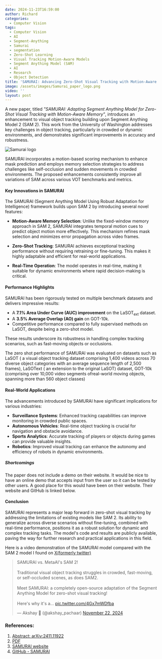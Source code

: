 ```yaml
---
date: 2024-11-23T16:59:00
author: Richard
categories:
  - Computer Vision
tags:
  - Computer Vision
  - AI
  - Segment-Anything
  - Samurai
  - segmentation
  - Zero-Shot Learning
  - Visual Tracking Motion-Aware Models
  - Segment Anything Model (SAM)
  - AI
  - Research
  - Object Detection
title: 'SAMURAI: Advancing Zero-Shot Visual Tracking with Motion-Aware Memory'
image: /assets/images/Samurai_paper_logo.png
video: ''
layout: post
---
```

A new paper, titled _"SAMURAI: Adapting Segment Anything Model for Zero-Shot Visual Tracking with Motion-Aware Memory"_, introduces an enhancement to visual object tracking building upon Segment Anything Model 2 (SAM 2). This work from the University of Washington addresses key challenges in object tracking, particularly in crowded or dynamic environments, and demonstrates significant improvements in accuracy and robustness.

![Samurai logo](/RDjarbeng/assets/images/Samurai_paper_logo.png "Samurai logo from the  paper")

SAMURAI incorporates a motion-based scoring mechanism to enhance mask prediction and employs memory selection strategies to address challenges like self-occlusion and sudden movements in crowded environments. The proposed enhancements consistently improve all variations of SAM across various VOT benchmarks and metrics.

#### **Key Innovations in SAMURAI**

The SAMURAI (Segment Anything Model Using Robust Adaptation for Intelligence) framework builds upon SAM 2 by introducing several novel features:

- **Motion-Aware Memory Selection**: Unlike the fixed-window memory approach in SAM 2, SAMURAI integrates temporal motion cues to predict object motion more effectively. This mechanism refines mask selection and minimizes error propagation across video frames.
  
- **Zero-Shot Tracking**: SAMURAI achieves exceptional tracking performance without requiring retraining or fine-tuning. This makes it highly adaptable and efficient for real-world applications.
- **Real-Time Operation**: The model operates in real-time, making it suitable for dynamic environments where rapid decision-making is critical.

#### **Performance Highlights**

SAMURAI has been rigorously tested on multiple benchmark datasets and delivers impressive results:

- A **7.1% Area Under Curve (AUC) improvement** on the LaSOT$_{\text{ext}}$ dataset.
- A **3.5% Average Overlap (AO) gain** on GOT-10k.
- Competitive performance compared to fully supervised methods on LaSOT, despite being a zero-shot model.

These results underscore its robustness in handling complex tracking scenarios, such as fast-moving objects or occlusions.

The zero shot performance of SAMURAI was evaluated on datasets such as LaSOT ( a visual object tracking dataset comprising 1,400 videos across 70 diverse object categories with an average sequence length of 2,500 frames), LaSOText ( an extension to the original LaSOT) dataset,  GOT-10k (comprising over 10,000 video segments ofreal-world moving objects, spanning more than 560 object classes)

#### **Real-World Applications**

The advancements introduced by SAMURAI have significant implications for various industries:

- **Surveillance Systems**: Enhanced tracking capabilities can improve monitoring in crowded public spaces.
- **Autonomous Vehicles**: Real-time object tracking is crucial for navigation and obstacle avoidance.
- **Sports Analytics**: Accurate tracking of players or objects during games can provide valuable insights.
- **Robotics**: Improved visual tracking can enhance the autonomy and efficiency of robots in dynamic environments.

##### Shortcomings

The paper does not include a demo on their website. It would be nice to have an online demo that accepts input from the user so it can be tested by other users. A good place for this would have been on their website. Their website and GitHub is linked below.

#### **Conclusion**

SAMURAI represents a major leap forward in zero-shot visual tracking by addressing the limitations of existing models like SAM 2. Its ability to generalize across diverse scenarios without fine-tuning, combined with real-time performance, positions it as a robust solution for dynamic and complex tracking tasks. The model's code and results are publicly available, paving the way for further research and practical applications in this field.

Here is a video demonstration of the SAMURAI model compared with the SAM 2 model I found on [X(formerly twitter)](https://x.com/i/status/1859937514691371031)

<blockquote class="twitter-tweet" data-media-max-width="560"><p lang="en" dir="ltr">SAMURAI vs. MetaAI&#39;s SAM 2!<br><br>Traditional visual object tracking struggles in crowded, fast-moving, or self-occluded scenes, as does SAM2.<br><br>Meet SAMURAI: a completely open-source adaptation of the Segment Anything Model for zero-shot visual tracking!<br><br>Here&#39;s why it&#39;s a… <a href="https://t.co/4Gx7mWDfba">pic.twitter.com/4Gx7mWDfba</a></p>&mdash; Akshay 🚀 (@akshay_pachaar) <a href="https://twitter.com/akshay_pachaar/status/1859937514691371031?ref_src=twsrc%5Etfw">November 22, 2024</a></blockquote> <script async src="https://platform.twitter.com/widgets.js" charset="utf-8"></script>

### References:

1. [Abstract: arXiv:2411.11922](https://arxiv.org/abs/2411.11922) 
2. [PDF](https://arxiv.org/pdf/2411.11922.pdf)
3. [SAMURAI website](https://yangchris11.github.io/samurai/)
4. [GitHub - SAMURAI](https://github.com/yangchris11/samurai/blob/master/README.md)
